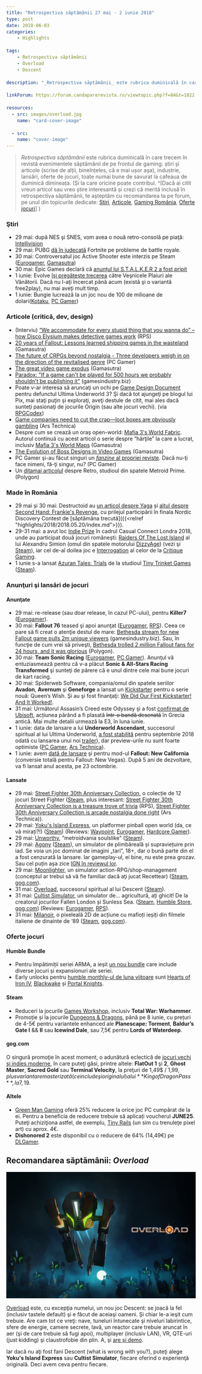 ```yaml
---
title: "Retrospectiva săptămânii 27 mai - 2 iunie 2018"
type: post
date: 2018-06-03
categories:
    - Highlights

tags:
    - Retrospectiva săptămânii
    - Overload
    - Descent

description: "_Retrospectiva săptămânii_ este rubrica duminicală în care trecem în revistă evenimentele săptămânii de pe frontul de gaming: știri şi articole (scrise de alții, bineînțeles, că e mai ușor aşa), industrie, lansări, oferte de jocuri, toate numai bune de savurat la cafeaua de duminică dimineața."

linkForum: https://forum.candaparerevista.ro/viewtopic.php?f=84&t=1822

resources:
  - src: images/overload.jpg
    name: "card-cover-image"

  - src:
    name: "cover-image"
---
```

> _Retrospectiva săptămânii_ este rubrica duminicală în care trecem în revistă evenimentele săptămânii de pe frontul de gaming: știri şi articole (scrise de alții, bineînțeles, că e mai ușor aşa), industrie, lansări, oferte de jocuri, toate numai bune de savurat la cafeaua de duminică dimineața. (Și la care oricine poate contribui. ^[Dacă ai citit vreun articol sau vreo știre interesantă și crezi că merită inclusă în retrospectiva săptămânii, te așteptăm cu recomandarea ta pe forum, pe unul din topicurile dedicate: [Știri](https://forum.candaparerevista.ro/viewtopic.php?f=4&t=46), [Articole](https://forum.candaparerevista.ro/viewtopic.php?f=4&t=206), [Gaming România](https://forum.candaparerevista.ro/viewtopic.php?f=4&t=1622), [Oferte jocuri](https://forum.candaparerevista.ro/viewtopic.php?f=62&t=25)] )

### Ştiri
* 29 mai: după NES şi SNES, vom avea o nouă retro-consolă pe piaţă: [Intellivision](https://www.destructoid.com/-update-it-s-2018-and-there-s-a-new-intellivision-console-505177.phtml)
* 29 mai: PUBG [dă în judecată](https://gamasutra.com/view/news/319017/PUBG_Corp_files_copyright_infringement_lawsuit_against_Fortnite_dev_Epic_Games.php) Fortnite pe probleme de battle royale.
* 30 mai: Controversatul joc Active Shooter este interzis pe Steam ([Eurogamer](https://www.eurogamer.net/articles/2018-05-25-valve-steam-school-shooting-game), [Gamasutra](https://gamasutra.com/view/news/319029/Valve_removes_mass_shooting_game_and_its_troll_dev_from_Steam.php))
* 30 mai: Epic Games declară că [anunțul lui S.T.A.L.K.E.R 2 a fost pripit](http://www.ign.com/articles/2018/05/30/stalker-2-was-announced-without-consulting-anyone)
* 1 iunie: Evolve [îşi pregăteşte trecerea](https://www.eurogamer.net/articles/2018-06-02-the-end-is-near-for-evolve) către Veşnicele Plaiuri ale Vânătorii. Dacă nu l-aţi încercat până acum (există şi o variantă free2play), nu mai aveţi mult timp.
* 1 iunie: Bungie lucrează la un joc nou de 100 de milioane de dolari([Kotaku](https://kotaku.com/bungie-gets-100-million-for-new-non-destiny-game-1826496634), [PC Gamer](https://www.pcgamer.com/bungie-partners-with-chinese-gaming-company-to-create-new-worlds/))

### Articole (critică, dev, design)
* (Interviu) [“We accommodate for every stupid thing that you wanna do” – how Disco Elysium makes detective games work](https://www.rockpapershotgun.com/2018/05/29/disco-elysium-rpg-details/) (RPS)
* [20 years of Fallout: Lessons learned shipping games in the wasteland](https://www.gamasutra.com/view/news/258465/20_years_of_Fallout_Lessons_learned_shipping_games_in_the_wasteland.php) (Gamasutra)
* [The future of CRPGs beyond nostalgia - Three developers weigh in on the direction of the revitalised genre](https://www.pcgamer.com/the-future-of-crpgs/) (PC Gamer)
* [The great video game exodus](https://www.gamasutra.com/view/news/318588/The_great_video_game_exodus.php) (Gamasutra)
* [Paradox: "If a game can't be played for 500 hours we probably shouldn't be publishing it"](https://www.gamesindustry.biz/articles/2018-05-31-paradox-if-a-game-cant-be-played-for-500-hours-we-probably-shouldnt-be-publishing-it) (gamesindustry.biz)
* Poate v-ar interesa să aruncaţi un ochi pe [Game Design Document](http://www.pixsoriginadventures.co.uk/ultima-underworld-3-design-document/) pentru defunctul Ultima Underworld 3? Şi dacă tot ajungeţi pe blogul lui Pix, mai staţi puţin şi exploraţi, aveţi destule de citit, mai ales dacă sunteţi pasionaţi de jocurile Origin (sau alte jocuri vechi).  (via [RPGCodex](http://www.rpgcodex.net/forums/index.php?threads/design-document-for-cancelled-ultima-underworld-3-project-unveiled-by-origin-historian-pix.122216/))
* [Game companies need to cut the crap—loot boxes are obviously gambling](https://arstechnica.com/gaming/2018/05/op-ed-game-companies-need-to-cut-the-crap-loot-boxes-are-obviously-gambling/) (Ars Technica)
* Despre cum se crează un oraş open-world: [Mafia 3's World Fabric](https://www.gamasutra.com/blogs/NathanCheever/20180601/319240/Mafia_3s_World_Fabric.php). Autorul continuă cu acest articol o serie despre “hărţile” la care a lucrat, inclusiv [Mafia 3's World Maps](https://gamasutra.com/blogs/NathanCheever/20180413/315925/) (Gamasutra)
* [The Evolution of Boss Designs in Video Games](https://www.gamasutra.com/blogs/JoshBycer/20180531/319068/The_Evolution_of_Boss_Designs_in_Video_Games.php) (Gamasutra)
* PC Gamer şi-au făcut singuri un [_fanzine_ al propriei reviste](https://www.pcgamer.com/we-made-a-pc-gamer-indie-zine-read-it-for-free-here/). Dacă nu-ţi face nimeni, fă-ţi singur, nu? (PC Gamer)
* Un [ditamai articolul](https://www.polygon.com/2018/5/29/17386066/the-rocky-story-of-retro-studios-before-metroid-prime) despre Retro, studioul din spatele Metroid Prime. (Polygon)



### Made în România
* 29 mai și 30 mai: Destructoid au [un articol despre Yaga](https://www.destructoid.com/yaga-is-a-charming-action-rpg-take-on-slavic-folklore-505037.phtml) și [altul despre Second Hand: Frankie's Revenge](https://www.destructoid.com/co-op-action-game-second-hand-frankie-s-revenge-nails-melee-combat-505023.phtml), cu prilejul participării în finala Nordic Discovery Contest de [săptămâna trecută]({{<relref "highlights/2018/2018.05.20/index.md">}}).
* 29-31 mai: a avut loc [Indie Prize](http://www.indieprize.org/london2018/index.html) în cadrul Casual Connect Londra 2018, unde au participat două jocuri româneşti: [Raiders Of The Lost Island](http://www.raidersofthelostisland.com/) al lui Alexandru Simion (omul din spatele motorului [DizzyAge](http://www.yolkfolk.com/dizzyage/)) (vezi şi [Steam](https://store.steampowered.com/app/867980/Raiders_Of_The_Lost_Island/)), iar cel de-al doilea joc e [Interrogation](https://critique-gaming.com/interrogation/) al celor de la [Critique Gaming](https://critique-gaming.com/).
* 1 iunie s-a lansat [Azuran Tales: Trials](https://trials.azurantales.com/) de la studioul [Tiny Trinket Games](http://tinytrinket.games/press/sheet.php?p=azuran_tales_trials) ([Steam](https://store.steampowered.com/app/848200/Azuran_Tales_Trials/)).


### Anunţuri şi lansări de jocuri
#### Anunţate
* 29 mai: re-release (sau doar release, în cazul PC-ului), pentru **Killer7** ([Eurogamer](https://www.eurogamer.net/articles/2018-05-29-gamecube-classic-killer7-is-getting-a-pc-re-release)).
* 30 mai: **Fallout 76** teased şi apoi anunţat ([Eurogamer](https://www.eurogamer.net/articles/2018-05-30-bethesda-announces-fallout-76), [RPS](https://www.rockpapershotgun.com/2018/05/30/fallout-76-trailer/)). Ceea ce pare să fi creat o atenţie destul de mare: [Bethesda stream for new Fallout game pulls 2m unique viewers](https://www.gamesindustry.biz/articles/2018-05-31-bethesda-twitch-stream-for-new-fallout-game-pulls-2m-unique-viewers) (gamesindustry.biz). Sau, în funcţie de cum vrei să priveşti, [Bethesda trolled 2 million Fallout fans for 24 hours, and it was glorious](https://www.polygon.com/2018/5/31/17412688/fallout-76-bethesda-stream-twitch) (Polygon).
* 30 mai: **Team Sonic Racing** ([Eurogamer](https://www.eurogamer.net/articles/2018-05-30-walmart-leaks-switch-game-team-sonic-racing), [PC Gamer](https://www.pcgamer.com/team-sonic-racing-a-co-op-driven-kart-racer-has-a-reveal-trailer/)). Anunţul vă entuziasmează pentru că v-a plăcut **Sonic & All-Stars Racing Transformed** şi sunteţi de părere că e unul dintre cele mai bune jocuri de kart racing.
* 30 mai: Spiderweb Software, compania/omul din spatele seriilor **Avadon**, **Avernum** şi **Geneforge** a lansat un [Kickstarter](https://www.kickstarter.com/projects/619141553/queens-wish-the-conqueror) pentru o serie nouă: Queen’s Wish. Şi au şi fost finanţaţi: [We Did Our First Kickstarter! And It Worked!](http://jeff-vogel.blogspot.com/2018/05/we-did-our-first-kickstarter-and-it.html).
* 31 mai: Următorul Assasin’s Creed este Odyssey şi a fost [confirmat de Ubisoft](https://twitter.com/assassinscreed/status/1002331391789617152), acțiunea părând a fi plasată ~~într-o bandă desenată~~ în Grecia antică. Mai multe detalii urmează la E3, în luna iunie.
* 1 iunie: data de lansare a lui **Underworld Ascendant**, succesorul spiritual al lui Ultima Underworld, [a fost stabilită](https://steamcommunity.com/games/692840/announcements/detail/1669027282164682404) pentru septembrie 2018 odată cu lansarea unui noi [trailer](https://youtu.be/Bk0oZtHKWfU)), dar preview-urile nu sunt foarte optimiste ([PC Gamer](https://www.pcgamer.com/underworld-ascendant-doesnt-feel-like-the-great-comeback-we-were-hoping-for/), [Ars Technica](https://arstechnica.com/gaming/2018/06/underworld-ascendant-world-premiere-hands-on-so-far-its-underwhelm-ascendant/)).
* 1 iunie: avem [dată de lansare](https://www.rockpapershotgun.com/2018/06/01/new-vegas-mod-fallout-new-california-due-this-october/) şi pentru mod-ul **Fallout: New California** (conversie totală pentru Fallout: New Vegas). După 5 ani de dezvoltare, va fi lansat anul acesta, pe 23 octombrie. 


#### Lansate
* 29 mai: [Street Fighter 30th Anniversary Collection](https://streetfighter.com/street-fighter-30th-anniversary-collection/), o colecție de 12 jocuri Street Fighter ([Steam](https://store.steampowered.com/app/586200/Street_Fighter_30th_Anniversary_Collection/), plus interesant: [Street Fighter 30th Anniversary Collection is a treasure trove of trivia](https://www.rockpapershotgun.com/2018/05/30/street-fighter-30th-anniversary-collection-is-a-treasure-trove-of-trivia/) (RPS), [Street Fighter 30th Anniversary Collection is arcade nostalgia done right](https://arstechnica.com/gaming/2018/05/street-fighter-30th-anniversary-collection-is-arcade-nostalgia-done-right/) (Ars Technica)).
* 29 mai: [Yoku's Island Express](http://villa-gorilla.com/), un platformer pinball open world (da, ce vă mirați?!) ([Steam](https://store.steampowered.com/app/334940/Yokus_Island_Express/)) (Reviews: [Waypoint](https://waypoint.vice.com/en_us/article/pav35n/yokus-island-express-is-metroid-plus-pinball-and-its-sooooooooooo-good), [Eurogamer](https://www.eurogamer.net/articles/2018-05-29-yokus-island-express-review), [Hardcore Gamer](https://www.hardcoregamer.com/2018/05/29/review-yokus-island-express/300547/)).
* 29 mai: [Unworthy](http://www.unworthygame.com/), “metroidvania soulslike” ([Steam](https://store.steampowered.com/app/613190/Unworthy/)).
* 29 mai: [Agony](http://agonygame.com/) ([Steam](https://store.steampowered.com/app/487720/Agony/)), un simulator de plimbăreală și supraviețuire prin iad. Se voia un joc dominat de imagini „tari”, 18+, dar o bună parte din el a fost cenzurată la lansare. Iar gameplay-ul, ei bine, nu este prea grozav. Sau cel puțin așa zice [IGN în reviewul lor](http://www.ign.com/articles/2018/05/31/agony-review).
* 29 mai: [Moonlighter](http://moonlighterthegame.com/), un simulator action-RPG/shop-management (conceptul ar trebui să vă fie familiar dacă aţi jucat Recettear) ([Steam](https://store.steampowered.com/app/606150/Moonlighter/), [gog.com](https://www.gog.com/game/moonlighter)).
* 31 mai: [Overload](https://playoverload.com/), succesorul spiritual al lui Descent ([Steam](https://store.steampowered.com/app/448850/Overload/)).
* 31 mai: [Cultist Simulator](http://weatherfactory.biz/cultist-simulator/), un simulator de… agricultură, ați ghicit! De la creatorul jocurilor Fallen London și Sunless Sea.  ([Steam](https://store.steampowered.com/app/718670/Cultist_Simulator/), [Humble Store](https://www.humblebundle.com/store/cultist-simulator), [gog.com](https://www.gog.com/game/cultist_simulator_perpetual_edition)) (Reviews: [Eurogamer](https://www.eurogamer.net/articles/2018-05-31-cultist-simulator-review), [RPS](https://www.rockpapershotgun.com/2018/05/31/cultist-simulator-review/)).
* 31 mai: [Milanoir](http://www.milanoirgame.com/), o pixeleală 2D de acțiune cu mafioți ieșiți din filmele italiene de dinainte de ‘89 ([Steam](https://store.steampowered.com/app/642830/Milanoir/), [gog.com](https://www.gog.com/game/milanoir)).

### Oferte jocuri
#### Humble Bundle
* Pentru împătimiții seriei ARMA, a ieșit [un nou bundle](https://www.humblebundle.com/games/arma-2018-bundle) care include diverse jocuri și expansionuri ale seriei.
* Early unlocks pentru [humble monthly-ul de luna viitoare](https://www.humblebundle.com/monthly) sunt [Hearts of Iron IV](https://www.humblebundle.com/store/hearts-of-iron-iv-cadet-edition), [Blackwake](https://www.humblebundle.com/store/blackwake) și [Portal Knights](https://www.humblebundle.com/store/portal-knights).

#### Steam
* Reduceri la jocurile [Games Workshop](https://store.steampowered.com/sale/skulls), inclusiv **Total War: Warhammer**.
* Promoție și la jocurile [Dungeons & Dragons](https://store.steampowered.com/sale/dungeonsdragons/), până pe 8 iunie, cu prețuri de 4-5€ pentru variantele enhanced ale **Planescape: Torment**, **Baldur’s Gate I** && **II** sau **Icewind Dale**, sau 7,5€ pentru **Lords of Waterdeep**.
 

#### gog.com
O singură promoţie în acest moment, o adunătură eclectică de [jocuri vechi şi indies moderne](https://www.gog.com/promo/20180528_weekly_sale), în care puteţi găsi, printre altele: **FlatOut 1** şi **2**, **Ghost Master**, **Sacred Gold** sau **Terminal Velocity**, la preţuri de 1,49$ / 1,99$, plus varianta remasterizată (ce include şi originalul) a lui **King of Dragon Pass**, la 7,19$.

#### Altele
* [Green Man Gaming](https://www.greenmangaming.com/) oferă 25% reducere la orice joc PC cumpărat de la ei. Pentru a beneficia de reducere trebuie să aplicați voucherul **JUNE25**. Puteţi achiziţiona astfel, de exemplu, [Tiny Rails](https://www.greenmangaming.com/games/tiny-rails/) (un sim cu trenuleţe pixel art) cu aprox. 4€.
* **Dishonored 2** este disponibil cu o reducere de 64% (14,49€) pe [DLGamer](https://www.dlgamer.com/eu/games/buy-dishonored-2-36333).



## Recomandarea săptămânii: _Overload_

![](images/overload_offline.jpg)

[Overload](https://playoverload.com/) este, cu excepţia numelui, un nou joc Descent: se joacă la fel (inclusiv tastele default) şi e făcut de aceiaşi oameni. Şi chiar le-a ieşit cum trebuie. Are cam tot ce vreţi: nave, tuneluri întunecate şi niveluri labirintice, sfere de energie, camere secrete, lavă, un reactor care trebuie aruncat în aer (şi de care trebuie să fugi apoi), multiplayer (inclusiv LAN), VR, QTE-uri (just kidding) şi claustrofobie din plin. A, şi [are şi demo](https://store.steampowered.com/app/450220/Overload_Playable_Teaser_30/).

Iar dacă nu aţi fost fani Descent (what is wrong with you?), puteţi alege **Yoku's Island Express** sau **Cultist Simulator**, fiecare oferind o experienţă originală. Deci avem ceva pentru fiecare.